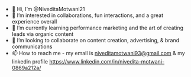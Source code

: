 - 👋 Hi, I’m @NiveditaMotwani21
- 👀 I’m interested in collaborations, fun interactions, and a great experience overall
- 🌱 I’m currently learning performance marketing and the art of creating leads via organic content
- 💞️ I’m looking to collaborate on content creation, advertising, & brand communications
- 📫 How to reach me - my email is niveditamotwani93@gmail.com & my linkedin profile https://www.linkedin.com/in/nivedita-motwani-0869a212a/

<!---
NiveditaMotwani21/NiveditaMotwani21 is a ✨ special ✨ repository because its `README.md` (this file) appears on your GitHub profile.
You can click the Preview link to take a look at your changes.
--->

